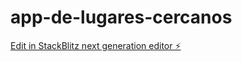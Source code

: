 # app-de-lugares-cercanos

[Edit in StackBlitz next generation editor ⚡️](https://stackblitz.com/~/github.com/railin4264/app-de-lugares-cercanos)